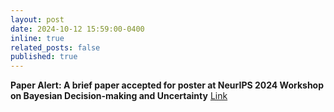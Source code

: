```yaml
---
layout: post
date: 2024-10-12 15:59:00-0400
inline: true
related_posts: false
published: true
---
```

**Paper Alert: A brief paper accepted for poster at NeurIPS 2024 Workshop on Bayesian Decision-making and Uncertainty**  [Link](https://openreview.net/pdf?id=E03lKqFNcu)



